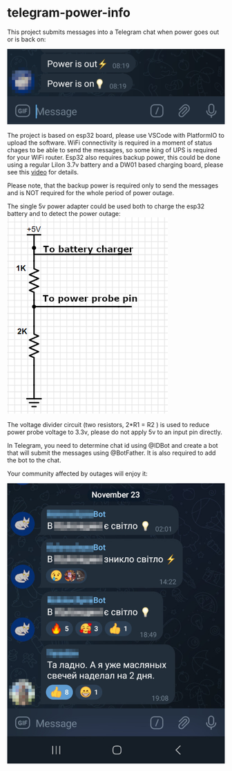 # telegram-power-info
This project submits messages into a Telegram chat when power goes out or is back on:

![chat](tg.jpg)

The project is based on esp32 board, please use VSCode with PlatformIO to upload the software.
WiFi connectivity is required in a moment of status chages to be able to send the messages,
so some king of UPS is required for your WiFi router. Esp32 also requires backup power, 
this could be done using a regular LiIon 3.7v battery and a DW01 based charging board, please see this
[video](https://www.youtube.com/watch?v=Lk__xTxLlY0) for details.

Please note, that the backup power is required only to send the messages and is NOT required for the
whole period of power outage.

The single 5v power adapter could be used both to charge the esp32 battery and to detect the power outage:
![schematic](schematic.png)

The voltage divider circuit (two resistors, 2*R1 = R2 ) is used to reduce power probe voltage to 3.3v, please do not apply 5v to an input pin directly.

In Telegram, you need to determine chat id using @IDBot and create a bot that will submit the messages using @BotFather.
It is also required to add the bot to the chat.

Your community affected by outages will enjoy it:

![chat](reallife.jpg)
